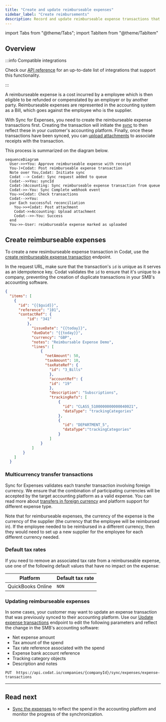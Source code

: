 ```yaml
---
title: "Create and update reimburseable expenses"
sidebar_label: "Create reimbursements"
description: Record and update reimburseable expense transactions that represent your customers' spend
---
```


import Tabs from "@theme/Tabs";
import TabItem from "@theme/TabItem"

## Overview

:::info Compatible integrations

Check our [API reference](/sync-for-expenses-api#/operations/update-expense-transaction) for an up-to-date list of integrations that support this functionality.

:::

A reimburseable expense is a cost incurred by a employee which is then eligible to be refunded or compenstated by an employer or by another party. Reimburseable expenses are represented in the accounting system as a Bill, which goes against the employee who is the supplier.

With Sync for Expenses, you need to create the reimburseable expense transactions first. Creating the transaction will initiate the [sync](/expenses/sync-process/syncing-expenses) to then reflect these in your customer's accounting platform. Finally, once these transactions have been synced, you can [upload attachments](/expenses/sync-process/uploading-receipts) to associate receipts with the transaction.

This process is summarized on the diagram below.

``` mermaid
sequenceDiagram
  User->>+You: Approve reimburseable expense with receipt
  You-)+Codat: Post reimburseable expense transaction
  Note over You,Codat: Initiate sync
  Codat --> Codat: Sync request added to queue
  Codat-->>You: syncId
  Codat-)Accounting: Sync reimburseable expense transaction from queue
  Codat->>-You: Sync Complete webhook event
  You->>Codat: Check transactions
  Codat-->>You: 
  par Each successful reconciliation
    You->>+Codat: Post attachment
    Codat->>Accounting: Upload attachment
    Codat-->>-You: Success
  end
  You->>-User: reimburseable expense marked as uploaded
```

## Create reimburseable expenses

To create a new resimburseable expense transaction in Codat, use the [create reimburseable expense transaction](LINK) endpoint. 

In the request URL, make sure that the transaction's `id` is unique as it serves as an idempotence key. Codat validates the `id` to ensure that it's unique to a company, preventing the creation of duplicate transactions in your SMB's accounting software. 

```json title="Reimburseable expense request body"
{
  "items": [
    {
      "id": "{{$guid}}",
      "reference": "101",
      "contactRef": {
          "id": "341"
          },
            "issueDate": "{{today}}",
            "dueDate": "{{today}}",
            "currency": "GBP",
            "notes": "Reimbursable Expense Demo",
            "lines": [
                {
                  "netAmount": 50,
                  "taxAmount": 10,
                  "taxRateRef": {
                    "id": "3_Bills"
                    },
                    "accountRef": {
                    "id": "19"
                    },
                    "description": "Subscriptions",
                    "trackingRefs": [
                        {
                          "id": "CLASS_5100000000000040021",
                          "dataType": "trackingCategories"
                        },
                        {
                          "id": "DEPARTMENT_5",
                          "dataType":"trackingCategories"
                        }
                    ]
                }
            ]
        }
    ]
  }
```

### Multicurrency transfer transactions

Sync for Expenses validates each transfer transaction involving foreign currency. We ensure that the combination of participating currencies will be accepted by the target accounting platform as a valid expense. You can read more about [transfers in foreign currency](/expenses/fx-management#transfers) and platform support for different expense type.

Note that for reimburseable expenses, the currency of the expense is the currency of the supplier (the currency that the employee will be reimbursed in). If the employee needed to be reimbursed in a different currency, then they would need to set up a new supplier for the employee for each different currency needed.

### Default tax rates

If you need to remove an associated tax rate from a reimburseable expense, use one of the following default values that have no impact on the expense:

| Platform          | Default tax rate                 |
|-------------------|----------------------------------|
| QuickBooks Online | `NON`                            |

### Updating reimburseable expenses



In some cases, your customer may want to update an expense transaction that was previously synced to their accounting platform. Use our [Update expense transactions](/sync-for-expenses-api#/operations/update-expense-transaction) endpoint to edit the following parameters and reflect the change in the SMB's accounting software: 

- Net expense amount 
- Tax amount of the spend
- Tax rate reference associated with the spend
- Expense bank account reference
- Tracking category objects
- Description and notes

```http title="Update an expense transaction"
PUT  https://api.codat.io/companies/{companyId}/sync/expenses/expense-transactions
```

---
## Read next

- [Sync the expenses](/expenses/sync-process/syncing-expenses) to reflect the spend in the accounting platform and monitor the progress of the synchronization.


